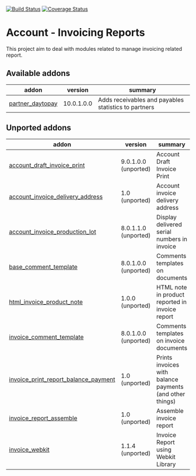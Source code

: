 [![Build Status](https://travis-ci.org/OCA/account-invoice-reporting.svg?branch=10.0)](https://travis-ci.org/OCA/account-invoice-reporting)
[![Coverage Status](https://coveralls.io/repos/OCA/account-invoice-reporting/badge.png?branch=10.0)](https://coveralls.io/r/OCA/account-invoice-reporting?branch=10.0)

Account - Invoicing Reports
===========================

This project aim to deal with modules related to manage invoicing related report.

[//]: # (addons)

Available addons
----------------
addon | version | summary
--- | --- | ---
[partner_daytopay](partner_daytopay/) | 10.0.1.0.0 | Adds receivables and payables statistics to partners


Unported addons
---------------
addon | version | summary
--- | --- | ---
[account_draft_invoice_print](account_draft_invoice_print/) | 9.0.1.0.0 (unported) | Account Draft Invoice Print
[account_invoice_delivery_address](account_invoice_delivery_address/) | 1.0 (unported) | Account invoice delivery address
[account_invoice_production_lot](account_invoice_production_lot/) | 8.0.1.1.0 (unported) | Display delivered serial numbers in invoice
[base_comment_template](base_comment_template/) | 8.0.1.0.0 (unported) | Comments templates on documents
[html_invoice_product_note](html_invoice_product_note/) | 1.0.0 (unported) | HTML note in product reported in invoice report
[invoice_comment_template](invoice_comment_template/) | 8.0.1.0.0 (unported) | Comments templates on invoice documents
[invoice_print_report_balance_payment](invoice_print_report_balance_payment/) | 1.0 (unported) | Prints invoices with balance payments (and other things)
[invoice_report_assemble](invoice_report_assemble/) | 1.0 (unported) | Assemble invoice report
[invoice_webkit](invoice_webkit/) | 1.1.4 (unported) | Invoice Report using Webkit Library

[//]: # (end addons)
